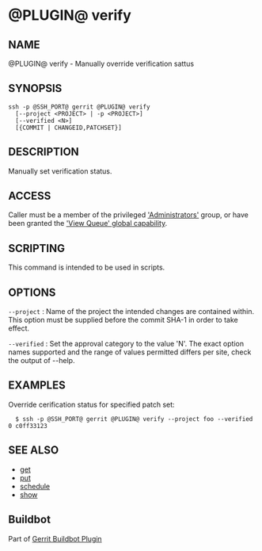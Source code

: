 @PLUGIN@ verify
===============

NAME
----
@PLUGIN@ verify - Manually override verification sattus

SYNOPSIS
--------
```
ssh -p @SSH_PORT@ gerrit @PLUGIN@ verify
  [--project <PROJECT> | -p <PROJECT>]
  [--verified <N>]
  [{COMMIT | CHANGEID,PATCHSET}]
```

DESCRIPTION
-----------
 Manually set verification status.

ACCESS
------
Caller must be a member of the privileged ['Administrators'][1] group,
or have been granted the ['View Queue' global capability][2].

[1]: ../../../Documentation/access-control.html#administrators
[2]: ../../../Documentation/access-control.html#capability_viewQueue

SCRIPTING
---------
This command is intended to be used in scripts.

OPTIONS
-------

`--project`
:	Name of the project the intended changes are contained
	within. This option must be supplied before the commit
	SHA-1 in order to take effect.

`--verified`
:       Set the approval category to the value 'N'. The exact
        option names supported and the range of values permitted
        differs per site, check the output of --help.

EXAMPLES
--------
Override cerification status for specified patch set:

```
  $ ssh -p @SSH_PORT@ gerrit @PLUGIN@ verify --project foo --verified 0 c0ff33123
```

SEE ALSO
--------

* [get](cmd-get.html)
* [put](cmd-put.html)
* [schedule](cmd-schedule.html)
* [show](cmd-show.html)

Buildbot
--------
Part of [Gerrit Buildbot Plugin](index.html)